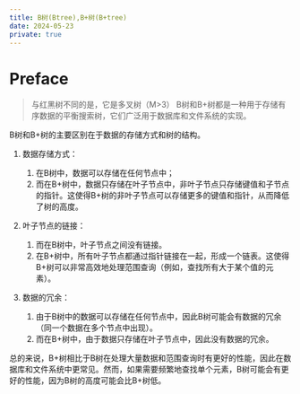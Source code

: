 ```yaml
---
title: B树(Btree),B+树(B+tree)
date: 2024-05-23
private: true
---
```

# Preface
>与红黑树不同的是，它是多叉树（M>3） B树和B+树都是一种用于存储有序数据的平衡搜索树，它们广泛用于数据库和文件系统的实现。

B树和B+树的主要区别在于数据的存储方式和树的结构。

1. 数据存储方式：
   1. 在B树中，数据可以存储在任何节点中；
   2. 而在B+树中，数据只存储在叶子节点中，非叶子节点只存储键值和子节点的指针。这使得B+树的非叶子节点可以存储更多的键值和指针，从而降低了树的高度。
2. 叶子节点的链接：
    1. 而在B树中，叶子节点之间没有链接。
   1. 在B+树中，所有叶子节点都通过指针链接在一起，形成一个链表。这使得B+树可以非常高效地处理范围查询（例如，查找所有大于某个值的元素）。

3. 数据的冗余：
   1. 由于B树中的数据可以存储在任何节点中，因此B树可能会有数据的冗余（同一个数据在多个节点中出现）。
   2. 而在B+树中，由于数据只存储在叶子节点中，因此没有数据的冗余。

总的来说，B+树相比于B树在处理大量数据和范围查询时有更好的性能，因此在数据库和文件系统中更常见。然而，如果需要频繁地查找单个元素，B树可能会有更好的性能，因为B树的高度可能会比B+树低。